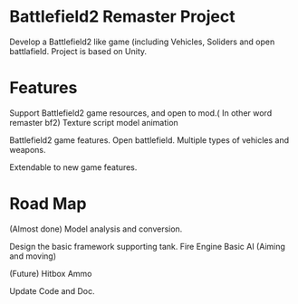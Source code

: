 # Battlefield2 Remaster Project
  Develop a Battlefield2 like game (including Vehicles, Soliders and open battlafield.
  Project is based on Unity.
  
 
# Features 
  Support Battlefield2 game resources, and open to mod.( In other word remaster bf2)
    Texture script model animation 
    
  Battlefield2 game features.
    Open battlefield.
    Multiple types of vehicles and weapons.
   
  Extendable to new game features.
  

# Road Map
  
  
  (Almost done)
  Model analysis and conversion.
  
  Design the basic framework supporting tank.
    Fire
    Engine 
    Basic AI (Aiming and moving)
    
  (Future)
    Hitbox
    Ammo
    
  Update Code and Doc.

    
  


